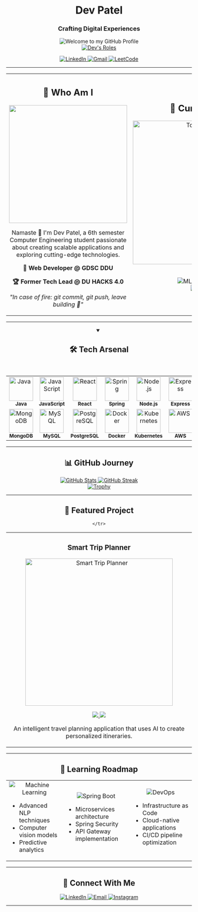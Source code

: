 <div align="center">
  <h1>Dev Patel</h1>
  <h3>Crafting Digital Experiences</h3>
  <img src="https://raw.githubusercontent.com/BrunnerLivio/brunnerlivio/master/images/welcome.png" style="max-width: 100%;" alt="Welcome to my GitHub Profile" />
</div>

<div align="center">
  <a href="https://git.io/typing-svg">
    <img src="https://readme-typing-svg.demolab.com?font=Fira+Code&weight=700&size=28&duration=3000&pause=1000&color=2D9EF5&center=true&vCenter=true&random=false&width=700&lines=%F0%9F%9A%80+Full+Stack+Developer;%F0%9F%8C%8C+DevOps+Enthusiast;%F0%9F%94%AF+Problem+Solver;%F0%9F%94%A5+Continuous+Learner" alt="Dev's Roles" />
  </a>
</div>

<p align="center">
  <a href="https://www.linkedin.com/in/your-profile">
    <img src="https://img.shields.io/badge/linkedin-%230A66C2.svg?style=for-the-badge&logo=linkedin&logoColor=white" alt="LinkedIn"/>
  </a>
  <a href="mailto:notrealdev2211@gmail.com">
    <img src="https://img.shields.io/badge/gmail-%23EA4335.svg?style=for-the-badge&logo=gmail&logoColor=white" alt="Gmail"/>
  </a>
  <a href="https://leetcode.com/22ceuos151/">
    <img src="https://img.shields.io/badge/leetcode-%23FFA116.svg?style=for-the-badge&logo=leetcode&logoColor=black" alt="LeetCode"/>
  </a>
</p>

<hr>

<table>
  <tr>
    <td width="50%">
      <h2 align="center">💫 Who Am I</h2>
      <p align="center">
        <img src="https://user-images.githubusercontent.com/74038190/213866269-5d00981c-7c98-46d7-8a8e-16f462f15227.gif" width="320" />
      </p>
      <p align="center">Namaste 🙏 I'm Dev Patel, a 6th semester Computer Engineering student passionate about creating scalable applications and exploring cutting-edge technologies.</p>
      <p align="center"><strong>🌟 Web Developer @ GDSC DDU</strong></p>
      <p align="center"><strong>🏆 Former Tech Lead @ DU HACKS 4.0</strong></p>
      <p align="center"><i>"In case of fire: git commit, git push, leave building 🧯"</i></p>
    </td>
    <td width="50%">
      <h2 align="center">🚀 Current Focus</h2>
      <div align="center">
        <img src="https://github-readme-stats.vercel.app/api/top-langs/?username=Dev22Patel&layout=compact&theme=radical&hide_border=true&bg_color=0D1117" alt="Top Languages" width="390" />
      </div>
      <br>
      <p align="center">
        <img src="https://img.shields.io/badge/Machine_Learning-%23FF6F00.svg?style=for-the-badge&logo=tensorflow&logoColor=white" alt="ML" />
        <img src="https://img.shields.io/badge/Spring_Boot-%236DB33F.svg?style=for-the-badge&logo=spring-boot&logoColor=white" alt="Spring Boot" /><br>
        <img src="https://img.shields.io/badge/DevOps-%232496ED.svg?style=for-the-badge&logo=docker&logoColor=white" alt="DevOps" />
      </p>
    </td>
  </tr>
</table>

<hr>

<div align="center">
  <details open>
    <summary><h2>🛠️ Tech Arsenal</h2></summary>
    <br>
    <table align="center">
      <tr>
        <td align="center">
          <img src="https://skillicons.dev/icons?i=java" width="65px" alt="Java" /><br>
          <sub><b>Java</b></sub>
        </td>
        <td align="center">
          <img src="https://skillicons.dev/icons?i=js" width="65px" alt="JavaScript" /><br>
          <sub><b>JavaScript</b></sub>
        </td>
        <td align="center">
          <img src="https://skillicons.dev/icons?i=react" width="65px" alt="React" /><br>
          <sub><b>React</b></sub>
        </td>
        <td align="center">
          <img src="https://skillicons.dev/icons?i=spring" width="65px" alt="Spring" /><br>
          <sub><b>Spring</b></sub>
        </td>
        <td align="center">
          <img src="https://skillicons.dev/icons?i=nodejs" width="65px" alt="Node.js" /><br>
          <sub><b>Node.js</b></sub>
        </td>
        <td align="center">
          <img src="https://skillicons.dev/icons?i=express" width="65px" alt="Express" /><br>
          <sub><b>Express</b></sub>
        </td>
        <td align="center">
          <img src="https://skillicons.dev/icons?i=dotnet" width="65px" alt=".NET" /><br>
          <sub><b>.NET</b></sub>
        </td>
      </tr>
      <tr>
        <td align="center">
          <img src="https://skillicons.dev/icons?i=mongodb" width="65px" alt="MongoDB" /><br>
          <sub><b>MongoDB</b></sub>
        </td>
        <td align="center">
          <img src="https://skillicons.dev/icons?i=mysql" width="65px" alt="MySQL" /><br>
          <sub><b>MySQL</b></sub>
        </td>
        <td align="center">
          <img src="https://skillicons.dev/icons?i=postgres" width="65px" alt="PostgreSQL" /><br>
          <sub><b>PostgreSQL</b></sub>
        </td>
        <td align="center">
          <img src="https://skillicons.dev/icons?i=docker" width="65px" alt="Docker" /><br>
          <sub><b>Docker</b></sub>
        </td>
        <td align="center">
          <img src="https://skillicons.dev/icons?i=kubernetes" width="65px" alt="Kubernetes" /><br>
          <sub><b>Kubernetes</b></sub>
        </td>
        <td align="center">
          <img src="https://skillicons.dev/icons?i=aws" width="65px" alt="AWS" /><br>
          <sub><b>AWS</b></sub>
        </td>
        <td align="center">
          <img src="https://skillicons.dev/icons?i=git" width="65px" alt="Git" /><br>
          <sub><b>Git</b></sub>
        </td>
      </tr>
    </table>
  </details>
</div>

<hr>

<h2 align="center">📊 GitHub Journey</h2>

<div align="center">
  <a href="https://github.com/Dev22Patel">
    <img src="https://github-readme-stats.vercel.app/api?username=Dev22Patel&show_icons=true&theme=radical&hide_border=true&bg_color=0D1117" alt="GitHub Stats" />
  </a>
  <a href="https://github.com/Dev22Patel">
    <img src="https://github-readme-streak-stats.herokuapp.com/?user=Dev22Patel&theme=radical&hide_border=true&background=0D1117" alt="GitHub Streak" />
  </a>
</div>

<div align="center">
  <a href="https://github.com/Dev22Patel">
    <img src="https://github-profile-trophy.vercel.app/?username=Dev22Patel&theme=radical&no-frame=true&no-bg=true&margin-w=15&margin-h=15&column=5" alt="Trophy" />
  </a>
</div>

<hr>

<h2 align="center">🌟 Featured Project</h2>

<div align="center">
  <table>
    <tr>
      <td width="50%">
        <h3 align="center">Smart Trip Planner</h3>
        <p align="center">
          <a href="https://github.com/Dev22Patel/SmartTripPlanner">
            <img src="https://user-images.githubusercontent.com/74038190/238353480-219bcc70-f5dc-466b-9a60-29653d8e8433.gif" width="400" alt="Smart Trip Planner" />
          </a>
        </p>
        <p align="center">
          <a href="https://github.com/Dev22Patel/SmartTripPlanner">
            <img src="https://img.shields.io/badge/Code-0D1117?style=for-the-badge&logo=github&logoColor=white" />
          </a>
          <a href="#">
            <img src="https://img.shields.io/badge/Live-0D1117?style=for-the-badge&logo=vercel&logoColor=white" />
          </a>
        </p>
        <p align="center">An intelligent travel planning application that uses AI to create personalized itineraries.</p>
      </td>
      
    </tr>
  </table>
</div>

<hr>

<h2 align="center">🧠 Learning Roadmap</h2>

<div align="center">
  <table>
    <tr>
      <td align="center">
        <img src="https://img.shields.io/badge/Machine_Learning-FF6F00?style=for-the-badge&logo=tensorflow&logoColor=white" alt="Machine Learning" /><br>
        <div align="left">
          <ul>
            <li>Advanced NLP techniques</li>
            <li>Computer vision models</li>
            <li>Predictive analytics</li>
          </ul>
        </div>
      </td>
      <td align="center">
        <img src="https://img.shields.io/badge/Spring_Boot-6DB33F?style=for-the-badge&logo=spring-boot&logoColor=white" alt="Spring Boot" /><br>
        <div align="left">
          <ul>
            <li>Microservices architecture</li>
            <li>Spring Security</li>
            <li>API Gateway implementation</li>
          </ul>
        </div>
      </td>
      <td align="center">
        <img src="https://img.shields.io/badge/DevOps-2496ED?style=for-the-badge&logo=docker&logoColor=white" alt="DevOps" /><br>
        <div align="left">
          <ul>
            <li>Infrastructure as Code</li>
            <li>Cloud-native applications</li>
            <li>CI/CD pipeline optimization</li>
          </ul>
        </div>
      </td>
    </tr>
  </table>
</div>

<hr>

<h2 align="center">📇 Connect With Me</h2>

<div align="center">
  <a href="https://www.linkedin.com/in/your-profile">
    <img src="https://img.shields.io/badge/Connect_on_LinkedIn-0A66C2?style=for-the-badge&logo=linkedin&logoColor=white" alt="LinkedIn" />
  </a>
  <a href="mailto:notrealdev2211@gmail.com">
    <img src="https://img.shields.io/badge/Send_an_Email-EA4335?style=for-the-badge&logo=gmail&logoColor=white" alt="Email" />
  </a>
  <a href="https://www.instagram.com/your-profile">
    <img src="https://img.shields.io/badge/Follow_on_Instagram-E4405F?style=for-the-badge&logo=instagram&logoColor=white" alt="Instagram" />
  </a>
</div>

<hr>


